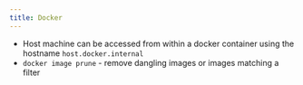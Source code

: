 ```yaml
---
title: Docker
---
```


- Host machine can be accessed from within a docker container using the
  hostname `host.docker.internal`
- `docker image prune` - remove dangling images or images matching a filter